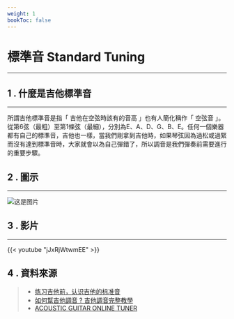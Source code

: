 ```yaml
---
weight: 1
bookToc: false
---
```


# 標準音 Standard Tuning

---

## 1 . 什麼是吉他標準音

---

所謂吉他標準音是指「 吉他在空弦時該有的音高 」也有人簡化稱作「 空弦音 」。從第6弦（最粗）至第1條弦（最細），分別為E、A、D、G、B、E。任何一個樂器都有自己的標準音，吉他也一樣，當我們剛拿到吉他時，如果琴弦因為過松或過緊而沒有達到標準音時，大家就會以為自己彈錯了，所以調音是我們彈奏前需要進行的重要步驟。

## 2 . 圖示

---

![这是图片](/認識吉他/吉他調音/guitar-1.png)

## 3 . 影片

---

{{< youtube "jJxRjWtwmEE" >}}

## 4 . 資料來源

> - [练习吉他前，认识吉他的标准音](https://zhuanlan.zhihu.com/p/374370296)  
> - [如何幫吉他調音 ? 吉他調音完整教學](https://www.syanchingmusic.com/article2_detail_54.htm)  
> - [ACOUSTIC GUITAR ONLINE TUNER](https://www.fender.com/online-guitar-tuner/acoustic-guitar-tuning)  